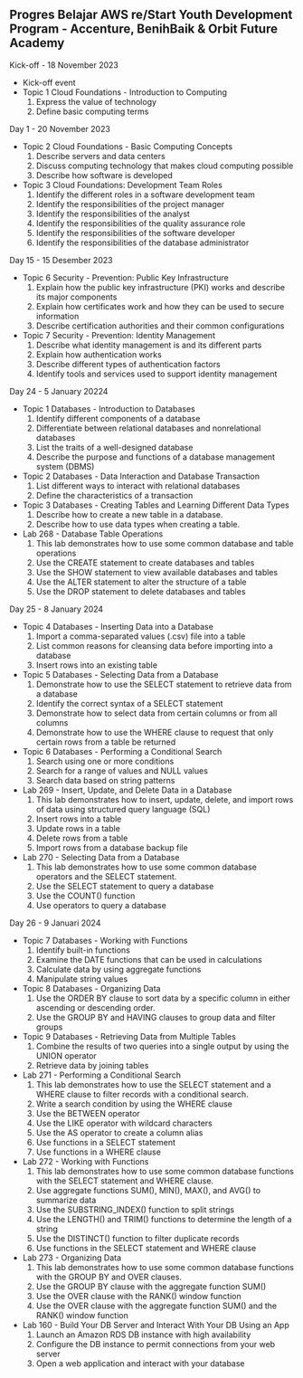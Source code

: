 ## Progres Belajar AWS re/Start Youth Development Program - Accenture, BenihBaik & Orbit Future Academy

Kick-off - 18 November 2023
- Kick-off event
- Topic 1 Cloud Foundations - Introduction to Computing
  1. Express the value of technology
  2. Define basic computing terms

Day 1 - 20 November 2023
- Topic 2 Cloud Foundations - Basic Computing Concepts
  1. Describe servers and data centers
  2. Discuss computing technology that makes cloud computing possible
  3. Describe how software is developed
- Topic 3 Cloud Foundations: Development Team Roles
  1. Identify the different roles in a software development team
  2. Identify the responsibilities of the project manager
  3. Identify the responsibilities of the analyst
  4. Identify the responsibilities of the quality assurance role
  5. Identify the responsibilities of the software developer
  6. Identify the responsibilities of the database administrator

Day 15 - 15 Desember 2023
- Topic 6 Security - Prevention: Public Key Infrastructure
  1. Explain how the public key infrastructure (PKI) works and describe its major components
  2. Explain how certificates work and how they can be used to secure information
  3. Describe certification authorities and their common configurations
- Topic 7 Security - Prevention: Identity Management
  1. Describe what identity management is and its different parts
  2. Explain how authentication works
  3. Describe different types of authentication factors
  4. Identify tools and services used to support identity management

Day 24 - 5 January 20224  
- Topic 1 Databases - Introduction to Databases
  1. Identify different components of a database
  2. Differentiate between relational databases and nonrelational databases
  3. List the traits of a well-designed database
  4. Describe the purpose and functions of a database management system (DBMS)
- Topic 2 Databases - Data Interaction and Database Transaction
  1. List different ways to interact with relational databases
  2. Define the characteristics of a transaction
- Topic 3 Databases - Creating Tables and Learning Different Data Types
  1. Describe how to create a new table in a database.
  2. Describe how to use data types when creating a table.
- Lab 268 - Database Table Operations
  1. This lab demonstrates how to use some common database and table operations
  2. Use the CREATE statement to create databases and tables
  3. Use the SHOW statement to view available databases and tables
  4. Use the ALTER statement to alter the structure of a table
  5. Use the DROP statement to delete databases and tables

Day 25 - 8 January 2024  
- Topic 4 Databases - Inserting Data into a Database
  1. Import a comma-separated values (.csv) file into a table
  2. List common reasons for cleansing data before importing into a database
  3. Insert rows into an existing table
- Topic 5 Databases - Selecting Data from a Database
  1. Demonstrate how to use the SELECT statement to retrieve data from a database
  2. Identify the correct syntax of a SELECT statement
  3. Demonstrate how to select data from certain columns or from all columns
  4. Demonstrate how to use the WHERE clause to request that only certain rows from a table be returned
- Topic 6 Databases - Performing a Conditional Search
  1. Search using one or more conditions
  2. Search for a range of values and NULL values
  3. Search data based on string patterns
- Lab 269 - Insert, Update, and Delete Data in a Database
  1. This lab demonstrates how to insert, update, delete, and import rows of data using structured query language (SQL)
  2. Insert rows into a table
  3. Update rows in a table
  4. Delete rows from a table
  5. Import rows from a database backup file
- Lab 270 - Selecting Data from a Database
  1. This lab demonstrates how to use some common database operators and the SELECT statement.
  2. Use the SELECT statement to query a database
  3. Use the COUNT() function
  4. Use operators to query a database

Day 26 - 9 Januari 2024  
- Topic 7 Databases - Working with Functions
  1. Identify built-in functions
  2. Examine the DATE functions that can be used in calculations
  3. Calculate data by using aggregate functions
  4. Manipulate string values
- Topic 8 Databases - Organizing Data
  1. Use the ORDER BY clause to sort data by a specific column in either ascending or descending order.
  2. Use the GROUP BY and HAVING clauses to group data and filter groups
- Topic 9 Databases - Retrieving Data from Multiple Tables
  1. Combine the results of two queries into a single output by using the UNION operator
  2. Retrieve data by joining tables
- Lab 271 - Performing a Conditional Search
  1. This lab demonstrates how to use the SELECT statement and a WHERE clause to filter records with a conditional search.
  2. Write a search condition by using the WHERE clause
  3. Use the BETWEEN operator
  4. Use the LIKE operator with wildcard characters
  5. Use the AS operator to create a column alias
  6. Use functions in a SELECT statement
  7. Use functions in a WHERE clause
- Lab 272 - Working with Functions
  1. This lab demonstrates how to use some common database functions with the SELECT statement and WHERE clause.
  2. Use aggregate functions SUM(), MIN(), MAX(), and AVG() to summarize data
  3. Use the SUBSTRING_INDEX() function to split strings
  4. Use the LENGTH() and TRIM() functions to determine the length of a string
  5. Use the DISTINCT() function to filter duplicate records
  6. Use functions in the SELECT statement and WHERE clause
- Lab 273 - Organizing Data
  1. This lab demonstrates how to use some common database functions with the GROUP BY and OVER clauses.
  2. Use the GROUP BY clause with the aggregate function SUM()
  3. Use the OVER clause with the RANK() window function
  4. Use the OVER clause with the aggregate function SUM() and the RANK() window function
- Lab 160 - Build Your DB Server and Interact With Your DB Using an App
  1. Launch an Amazon RDS DB instance with high availability
  2. Configure the DB instance to permit connections from your web server
  3. Open a web application and interact with your database
